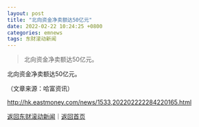 ```yaml
---
layout: post
title: "北向资金净卖额达50亿元"
date: 2022-02-22 10:24:25 +0800
categories: emnews
tags: 东财滚动新闻
---
```

> 北向资金净卖额达50亿元。

<p>北向资金净卖额达50亿元。</p><p class="em_media">（文章来源：哈富资讯）</p>

<http://hk.eastmoney.com/news/1533,202202222284220165.html>

[返回东财滚动新闻](//finews.withounder.com/emnews/)｜[返回首页](//finews.withounder.com/)